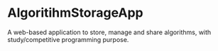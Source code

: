 # AlgoritihmStorageApp
A web-based application to store, manage and share algorithms, with study/competitive programming purpose.
